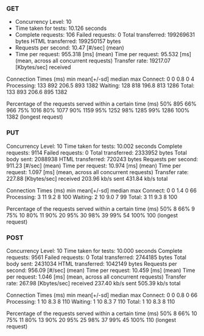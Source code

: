 ### GET

- Concurrency Level:      10
- Time taken for tests:   10.126 seconds
- Complete requests:      106
Failed requests:        0
Total transferred:      199269631 bytes
HTML transferred:       199250157 bytes
- Requests per second:    10.47 [#/sec] (mean)
- Time per request:       955.318 [ms] (mean)
Time per request:       95.532 [ms] (mean, across all concurrent requests)
Transfer rate:          19217.07 [Kbytes/sec] received

Connection Times (ms)
              min  mean[+/-sd] median   max
Connect:        0    0   0.8      0       4
Processing:   133  892 206.5    893    1382
Waiting:      128  818 196.8    813    1286
Total:        133  893 206.6    895    1382

Percentage of the requests served within a certain time (ms)
  50%    895
  66%    966
  75%   1016
  80%   1077
  90%   1159
  95%   1252
  98%   1285
  99%   1286
 100%   1382 (longest request)

 ### PUT
Concurrency Level:      10
Time taken for tests:   10.002 seconds
Complete requests:      9114
Failed requests:        0
Total transferred:      2333952 bytes
Total body sent:        2088938
HTML transferred:       720243 bytes
Requests per second:    911.23 [#/sec] (mean)
Time per request:       10.974 [ms] (mean)
Time per request:       1.097 [ms] (mean, across all concurrent requests)
Transfer rate:          227.88 [Kbytes/sec] received
                        203.96 kb/s sent
                        431.84 kb/s total

Connection Times (ms)
              min  mean[+/-sd] median   max
Connect:        0    0   1.4      0      66
Processing:     3   11   9.2      8     100
Waiting:        2   10   9.0      7      99
Total:          3   11   9.3      8     100

Percentage of the requests served within a certain time (ms)
  50%      8
  66%      9
  75%     10
  80%     11
  90%     20
  95%     30
  98%     39
  99%     54
 100%    100 (longest request)

 ### POST
 Concurrency Level:      10
Time taken for tests:   10.000 seconds
Complete requests:      9561
Failed requests:        0
Total transferred:      2744185 bytes
Total body sent:        2431034
HTML transferred:       1042149 bytes
Requests per second:    956.09 [#/sec] (mean)
Time per request:       10.459 [ms] (mean)
Time per request:       1.046 [ms] (mean, across all concurrent requests)
Transfer rate:          267.98 [Kbytes/sec] received
                        237.40 kb/s sent
                        505.39 kb/s total

Connection Times (ms)
              min  mean[+/-sd] median   max
Connect:        0    0   0.8      0      66
Processing:     1   10   8.3      8     110
Waiting:        1   10   8.3      7     110
Total:          1   10   8.3      8     110

Percentage of the requests served within a certain time (ms)
  50%      8
  66%     10
  75%     11
  80%     13
  90%     20
  95%     25
  98%     37
  99%     45
 100%    110 (longest request)